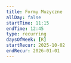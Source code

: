 ```yaml
---
title: Formy Muzyczne
allDay: false
startTime: 11:15
endTime: 12:45
type: recurring
daysOfWeek: [R]
startRecur: 2025-10-02
endRecur: 2026-01-01
---
```

